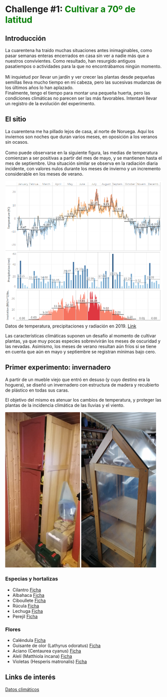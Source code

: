 # Challenge #1: <span style="color:green"> Cultivar a 70º de latitud </span>

## Introducción
La cuarentena ha traido muchas situaciones antes inimaginables, como pasar semanas enteras encerrados en casa sin ver a nadie más que a nuestros convivientes. Como resultado, han resurgido antiguos pasatiempos o actividades para la que no encontrábamos ningún momento.
<br><br>
Mi inquietud por llevar un jardín y ver crecer las plantas desde pequeñas semillas lleva mucho tiempo en mi cabeza, pero las sucesivas mudanzas de los últimos años lo han aplazado. 
<br>
Finalmente, tengo el tiempo para montar una pequeña huerta, pero las condiciones climáticas no parecen ser las más favorables. Intentaré llevar un registro de la evolución del experimento.

## El sitio
La cuarentena me ha pillado lejos de casa, al norte de Noruega. Aquí los inviernos son noches que duran varios meses, en oposición a los veranos sin ocasos.<br><br>
Como puede observarse en la siguiente figura, las medias de temperatura comienzan a ser positivas a partir del mes de mayo, y se mantienen hasta el mes de septiembre. Una situación similar se observa en la radiación diaria incidente, con valores nulos durante los meses de invierno y un incremento considerable en los meses de verano.

![weather](./weather.png)
Datos de temperatura, precipitaciones y radiación en 2019.
[Link](https://public.tableau.com/views/WeatherFinnmark/Dashboard1?:display_count=y&:origin=viz_share_link)

Las características climáticas suponen un desafío al momento de cultivar plantas, ya que muy pocas especies sobrevivirán los meses de oscuridad y las nevadas. Asimismo, los meses de verano resultan aún fríos si se tiene en cuenta que aún en mayo y septiembre se registran mínimas bajo cero.

## Primer experimento: invernadero
A partir de un mueble viejo que entró en desuso (y cuyo destino era la hoguera), se diseñó un invernadero con estructura de madera y recubierto de plástico en todas sus caras. <br>

El objetivo del mismo es atenuar los cambios de temperatura, y proteger las plantas de la incidencia climática de las lluvias y el viento.

<p float="left">
  <img src="./antes.jpeg" width="240" />
  <img src="./despues.jpeg" width="240" /> 
</p>

### Especias y hortalizas
* Cilantro [Ficha](https://www.nelsongarden.no/nor/nok/p/krydder_130/koriander_85393)
* Albahaca [Ficha](https://www.nelsongarden.no/nor/nok/p/krydder_130/basilikum_90099)
* Ciboullete [Ficha](https://www.nelsongarden.no/nor/nok/p/krydder_130/graslk_90317)
* Rúcula [Ficha](https://www.nelsongarden.no/nor/nok/p/grnnsaker_120/ruccola_91353)
* Lechuga [Ficha](https://www.nelsongarden.no/nor/nok/p/grnnsaker_120/salat-hode-_85991)
* Perejil [Ficha](https://www.nelsongarden.no/nor/nok/p/krydder_130/persille_90948)

### Flores

* Caléndula [Ficha](https://www.nelsongarden.no/nor/nok/p/blomster_140/ringblomst_88157)
* Guisante de olor (Lathyrus odoratus) [Ficha](https://www.nelsongarden.no/nor/nok/p/blomster_140/blomsterert_94090)
* Aciano (Centaurea cyanus) [Ficha](https://www.nelsongarden.no/nor/nok/p/blomster_140/kornblomst_87297)
* Alelí (Matthiola incana) [Ficha](https://www.nelsongarden.no/nor/nok/p/blomster_140/levky-sommer--ten-week-bl-farger_87827)
* Violetas (Hesperis matronalis) [Ficha](https://www.nelsongarden.no/nor/nok/p/blomster_140/dagfiol_94228)


## Links de interés
[Datos climáticos](https://power.larc.nasa.gov/)
<br>
